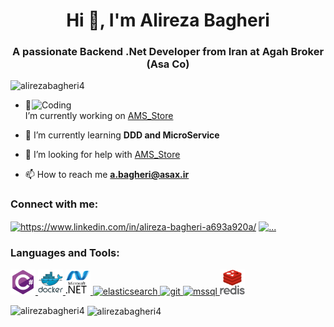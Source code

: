 <h1 align="center">Hi 👋, I'm Alireza Bagheri</h1>
<h3 align="center">A passionate Backend .Net Developer from Iran at Agah Broker (Asa Co)</h3>

<p align="left"> <img src="https://komarev.com/ghpvc/?username=alirezabagheri4&label=Profile%20views&color=0e75b6&style=flat" alt="alirezabagheri4" /> </p>

<img align="right" alt="Coding" width="470" src="https://cdn.dribbble.com/users/1162077/screenshots/3848914/programmer.gif">

- 🔭 I’m currently working on [AMS_Store](https://github.com/alirezabagheri4/AMS_Store)

- 🌱 I’m currently learning **DDD and MicroService**

- 🤝 I’m looking for help with [AMS_Store](https://github.com/alirezabagheri4/AMS_Store)

- 📫 How to reach me **a.bagheri@asax.ir**

<h3 align="left">Connect with me:</h3>
<p align="left">
<a href="https://linkedin.com/in/alireza-bagheri-a693a920a/" target="blank"><img align="center" src="https://raw.githubusercontent.com/rahuldkjain/github-profile-readme-generator/master/src/images/icons/Social/linked-in-alt.svg" alt="https://www.linkedin.com/in/alireza-bagheri-a693a920a/" height="30" width="40" /></a>
<a href="https://stackoverflow.com/users/..." target="blank"><img align="center" src="https://raw.githubusercontent.com/rahuldkjain/github-profile-readme-generator/master/src/images/icons/Social/stack-overflow.svg" alt="..." height="30" width="40" /></a>
</p>

<h3 align="left">Languages and Tools:</h3>
<p align="left"> <a href="https://www.w3schools.com/cs/" target="_blank" rel="noreferrer"> <img src="https://raw.githubusercontent.com/devicons/devicon/master/icons/csharp/csharp-original.svg" alt="csharp" width="40" height="40"/> </a> <a href="https://www.docker.com/" target="_blank" rel="noreferrer"> <img src="https://raw.githubusercontent.com/devicons/devicon/master/icons/docker/docker-original-wordmark.svg" alt="docker" width="40" height="40"/> </a> <a href="https://dotnet.microsoft.com/" target="_blank" rel="noreferrer"> <img src="https://raw.githubusercontent.com/devicons/devicon/master/icons/dot-net/dot-net-original-wordmark.svg" alt="dotnet" width="40" height="40"/> </a> <a href="https://www.elastic.co" target="_blank" rel="noreferrer"> <img src="https://www.vectorlogo.zone/logos/elastic/elastic-icon.svg" alt="elasticsearch" width="40" height="40"/> </a> <a href="https://git-scm.com/" target="_blank" rel="noreferrer"> <img src="https://www.vectorlogo.zone/logos/git-scm/git-scm-icon.svg" alt="git" width="40" height="40"/> </a> <a href="https://www.microsoft.com/en-us/sql-server" target="_blank" rel="noreferrer"> <img src="https://www.svgrepo.com/show/303229/microsoft-sql-server-logo.svg" alt="mssql" width="40" height="40"/> </a> <a href="https://redis.io" target="_blank" rel="noreferrer"> <img src="https://raw.githubusercontent.com/devicons/devicon/master/icons/redis/redis-original-wordmark.svg" alt="redis" width="40" height="40"/> </a> </p>

<p><img align="left" src="https://github-readme-stats.vercel.app/api/top-langs?username=alirezabagheri4&show_icons=true&locale=en&layout=compact" alt="alirezabagheri4" /></p>

<p>&nbsp;<img align="center" src="https://github-readme-stats.vercel.app/api?username=alirezabagheri4&show_icons=true&locale=en" alt="alirezabagheri4" /></p>
